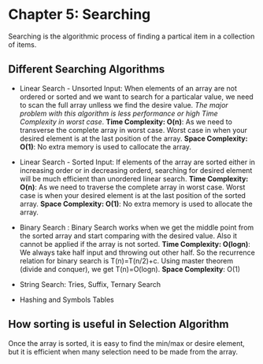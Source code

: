 # Chapter 5: Searching

Searching is the algorithmic process of finding a partical item in a collection of items.

## Different Searching Algorithms

- Linear Search - Unsorted Input: When elements of an array are not ordered or sorted and we want to search for a particalar value, we need to scan the full array unlless we find the desire value. *The major problem with this algorithm is less performance or high Time Complexity in worst case*. **Time Complexity: O(n)**: As we need to transverse the complete array in worst case. Worst case in when your desired element is at the last position of the array. **Space Complexity: O(1)**: No extra memory is used to callocate the array.

- Linear Search - Sorted Input: If elements of the array are sorted either in increasing order or in decreasing orderd, searching for desired element will be much efficient than unordered linear search. **Time Complexity: O(n)**: As we need to traverse the complete array in worst case. Worst case is when your desired element is at the last position of the sorted array. **Space Complexity: O(1)**: No extra memory is used to allocate the array.

- Binary Search : Binary Search works when we get the middle point from the sorted array and start comparing with the desired value. Also it cannot be applied if the array is not sorted. **Time Complexity: O(logn)**: We always take half input and throwing out other half. So the recurrence relation for binary search is T(n)=T(n/2)+c. Using master theorem (divide and conquer), we get T(n)=O(logn). **Space Complexity**: O(1)

- String Search: Tries, Suffix, Ternary Search

- Hashing and Symbols Tables

## How sorting is useful in Selection Algorithm

Once the array is sorted, it is easy to find the min/max or desire element, but it is efficient when many selection need to be made from the array.
